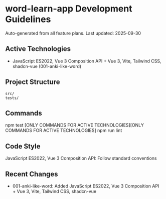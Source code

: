 # word-learn-app Development Guidelines

Auto-generated from all feature plans. Last updated: 2025-09-30

## Active Technologies
- JavaScript ES2022, Vue 3 Composition API + Vue 3, Vite, Tailwind CSS, shadcn-vue (001-anki-like-word)

## Project Structure
```
src/
tests/
```

## Commands
npm test [ONLY COMMANDS FOR ACTIVE TECHNOLOGIES][ONLY COMMANDS FOR ACTIVE TECHNOLOGIES] npm run lint

## Code Style
JavaScript ES2022, Vue 3 Composition API: Follow standard conventions

## Recent Changes
- 001-anki-like-word: Added JavaScript ES2022, Vue 3 Composition API + Vue 3, Vite, Tailwind CSS, shadcn-vue

<!-- MANUAL ADDITIONS START -->
<!-- MANUAL ADDITIONS END -->